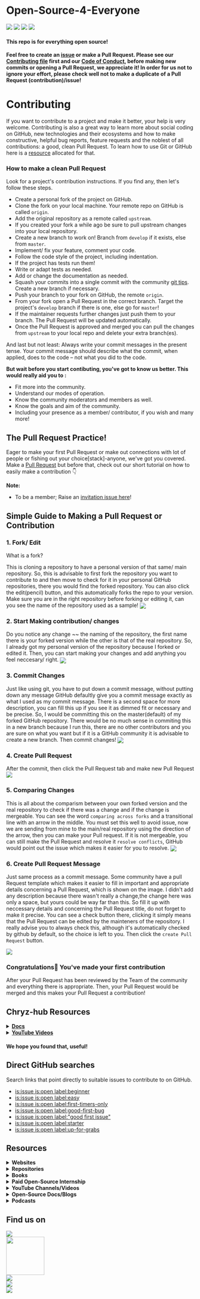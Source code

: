 # Open-Source-4-Everyone

<a href="https://github.com/chryz-hub/opensource-4-everyone"><img src="https://img.shields.io/badge/PRs-welcome-green"></a> 
<a href="https://github.com/chryz-hub/opensource-4-everyone"><img src="https://img.shields.io/badge/Contributions-welcome-green"></a> 
<a href="https://github.com/chryz-hub/opensource-4-everyone/graphs/contributors"><img src="https://img.shields.io/github/contributors/chryz-Hub/opensource-4-everyone?style=plastic"></a>
<a href="https://github.com/chryz-hub/opensource-4-everyone/stargazers"><img src="https://img.shields.io/github/stars/chryz-Hub/opensource-4-everyone?style=plastic"></a>

#### This repo is for everything open source!

**Feel free to create an [issue](https://github.com/chryz-hub/opensource-4-everyone/issues) or make a Pull Request. Please see our [Contributing file](https://github.com/chryz-hub/opensource-4-everyone/blob/master/CONTRIBUTING.md)
first and our [Code of Conduct](https://github.com/chryz-hub/opensource-4-everyone/blob/master/CODE_OF_CONDUCT.md), before making new commits or opening a Pull Request, we appreciate it!
In order for us not to ignore your effort, please check well not to make a duplicate of a Pull Request (contribution)/issue!**

# Contributing

If you want to contribute to a project and make it better, your help is very welcome. Contributing is also a great way to learn more about social coding on GitHub, new technologies and their ecosystems and how to make constructive, helpful bug reports, feature requests and the noblest of all contributions: a good, clean Pull Request. To learn how to use Git or GitHub here is a [resource](Learn-Git-And-GitHub.md) allocated for that.

### How to make a clean Pull Request

Look for a project's contribution instructions. If you find any, then let's follow these steps.

- Create a personal fork of the project on GitHub.
- Clone the fork on your local machine. Your remote repo on GitHub is called `origin`.
- Add the original repository as a remote called `upstream`.
- If you created your fork a while ago be sure to pull upstream changes into your local repository.
- Create a new branch to work on! Branch from `develop` if it exists, else from `master`.
- Implement/ fix your feature, comment your code.
- Follow the code style of the project, including indentation.
- If the project has tests run them!
- Write or adapt tests as needed.
- Add or change the documentation as needed.
- Squash your commits into a single commit with the community [git tips](https://github.com/chryz-hub/opensource-4-everyone/blob/master/chryz-hub-resources/chryz-hub-docs/git.md). Create a new branch if necessary.
- Push your branch to your fork on GitHub, the remote `origin`.
- From your fork open a Pull Request in the correct branch. Target the project's `develop` branch if there is one, else go for `master`!
- If the maintainer requests further changes just push them to your branch. The Pull Request will be updated automatically.
- Once the Pull Request is approved and merged you can pull the changes from `upstream` to your local repo and delete
  your extra branch(es).

And last but not least: Always write your commit messages in the present tense. Your commit message should describe what the commit, when applied, does to the code – not what you did to the code.

**But wait before you start contibuting, you've got to know us better. This would really aid you to :**

- Fit more into the community.
- Understand our modes of operation.
- Know the community moderators and members as well.
- Know the goals and aim of the community.
- Including your presence as a member/ contributor, if you wish and many more!

## The Pull Request Practice!

Eager to make your first Pull Request or make out connections with lot of people or fishing out your choice[stack]-anyone, we've got you covered. Make a [Pull Request](https://github.com/chryz-hub/opensource-4-everyone/blob/master/My-PR-Contribution-Practice.md) but before that, check out our short tutorial on how to easily make a contribution 👇

**Note:**

- To be a member; Raise an [invitation issue here](https://github.com/chryz-hub/chryz-hub.github.io/issues/new?assignees=&labels=invite+me+to+the+organisation&template=invitation.md&title=Please+invite+me+to+the+GitHub+Community+Organization)!

## Simple Guide to Making a Pull Request or Contribution

### 1. Fork/ Edit

What is a fork?

This is cloning a repository to have a personal version of that same/ main repository.
So, this is advisable to first fork the repository you want to contribute to and then move to check for it in your personal GitHub repositories, there you would find the forked
repository. You can also click the edit(pencil) button, and this automatically forks the repo to your version. Make sure you are in the right repository before forking or editing it, can you see the name of the repository used as a sample!
<img align="center" src="https://github.com/chryz-hub/opensource-4-everyone/blob/master/chryz-hub-resources/chryz-hub-tut-pics/pr-tut-pics/fork1.jpg" />

### 2. Start Making contribution/ changes

Do you notice any change ~~ the naming of the repository, the first name there is your forked version while the other is that of the real repository. So, I already got my personal version of the repository because I forked or edited it. Then, you can start making your changes and add anything you feel neccesary/ right.
<img align="center" src="https://github.com/chryz-hub/opensource-4-everyone/blob/master/chryz-hub-resources/chryz-hub-tut-pics/pr-tut-pics/work2.jpg" />

### 3. Commit Changes

Just like using git, you have to put down a commit message, without putting down any message GitHub defaultly give you a commit message exactly as what I used as my commit message. There is a second space for more description, you can fill this up if you see it as dimmed fit or necessary and be precise. So, I would be committing this on the master(default) of my forked GitHub repository. There would be no much sense in commiting this in a new branch because I run this, there are no other contributors and you are sure on what you want but if it is a GitHub community it is advisable to create a new branch. Then commit changes!
<img align="center" src="https://github.com/chryz-hub/opensource-4-everyone/blob/master/chryz-hub-resources/chryz-hub-tut-pics/pr-tut-pics/worksave3jpg.jpg" />

### 4. Create Pull Request

After the commit, then click the Pull Request tab and make new Pull Request
<img align="center" src="https://github.com/chryz-hub/opensource-4-everyone/blob/master/chryz-hub-resources/chryz-hub-tut-pics/pr-tut-pics/pr-1-4.jpg" />

### 5. Comparing Changes

This is all about the comparism between your own forked version and the real repository to check if there was a change and if the change is mergeable. You can see the word `comparing across forks` and a transitional line with an arrow in the middle. You must set this well to avoid issue, now we are sending from mine to the main/real repository using the direction of the arrow, then you can make your Pull request. If it is not mergeable, you can still make the Pull Request and resolve it `resolve conflicts`, GitHub would point out the issue which makes it easier for you to resolve.
<img align="center" src="https://github.com/chryz-hub/opensource-4-everyone/blob/master/chryz-hub-resources/chryz-hub-tut-pics/pr-tut-pics/pr-2-5.jpg" />

### 6. Create Pull Request Message

Just same process as a commit message. Some community have a pull Request template which makes it easier to fill in important and appropriate details concerning a Pull Request,
which is shown on the image. I didn't add any description because there wasn't really a change,the change here was only a space, but yours could be way far than this. So fill
it up with neccessary details and concerning the Pull Request title, do not forget to make it precise. You can see a check button there, clicking it simply means that the Pull Request can be edited by the mainteners of the repository. I really advise you to always check this, although it's automatically checked by github by default, so the choice is left to you. Then click the `create Pull Request` button.

<img align="center" src="https://github.com/chryz-hub/opensource-4-everyone/blob/master/chryz-hub-resources/chryz-hub-tut-pics/pr-tut-pics/pr-3-6.jpg" />

### Congratulations🎉 You've made your first contribution

After your Pull Request has been reviewed by the Team of the community and everything there is appropriate. Then, your Pull Request would be merged and this makes your Pull Request a contribution!

## Chryz-hub Resources

<details>
<summary>
<strong> <a href="https://github.com/chryz-hub/opensource-4-everyone/tree/master/chryz-hub-resources/chryz-hub-docs"> Docs</a></strong>
</summary>
    <ul>
     <li><a href="https://chryzcodez.hashnode.dev/how-to-make-your-github-profile-readme"> How To Make Your GitHub Profile Readme</a></li>
     <li><a href="https://github.com/chryz-hub/opensource-4-everyone/blob/master/chryz-hub-resources/chryz-hub-docs/membership-visibility.md"> GitHub Membership Visibility Tutorials</a></li>
     <li><a href="https://github.com/chryz-hub/opensource-4-everyone/blob/master/chryz-hub-resources/chryz-hub-docs/anatomy-of-open-source-communities.md"> The Anatomy of Open-Source Projects</a></li>
     <li><a href="https://github.com/chryz-hub/opensource-4-everyone/blob/master/chryz-hub-resources/chryz-hub-docs/git.md"> Basic and Advance Git Tips</a></li>
     <li><a href="https://github.com/chryz-hub/opensource-4-everyone/blob/master/chryz-hub-resources/chryz-hub-docs/starting-open-source.md"> Getting Started With Open-Source</a></li>
     <li><a href="https://github.com/chryz-hub/opensource-4-everyone/blob/master/chryz-hub-resources/chryz-hub-docs/access-open-source-projects.md"> Getting an Open-Source Project to Start Contributing</a></li>
     <li><a href="https://github.com/chryz-hub/opensource-4-everyone/blob/master/chryz-hub-resources/chryz-hub-docs/git-cmd.md"> Git Commands</a></li>
    </ul>
</details>

<details>
<summary>
<strong> <a href="https://www.youtube.com/channel/UCxro6LYOp3pmmuWDPMg-p1Q"> YouTube Videos</a></strong>
</summary>
 <ul>
   <li><a href="https://www.youtube.com/watch?v=91x7KJ1lMHw"> Introduction to Opensource</a></li>
   <li><a href="https://www.youtube.com/watch?v=epPsQ3prWRw&t=6s"> Git and GitHub</a></li>
</ul>
</details>

#### We hope you found that, useful!

## Direct GitHub searches

Search links that point directly to suitable issues to contribute to on GitHub.

- [is:issue is:open label:beginner](https://github.com/issues?q=is%3Aissue+is%3Aopen+label%3Abeginner)
- [is:issue is:open label:easy](https://github.com/issues?q=is%3Aissue+is%3Aopen+label%3Aeasy)
- [is:issue is:open label:first-timers-only](https://github.com/issues?q=is%3Aissue+is%3Aopen+label%3Afirst-timers-only)
- [is:issue is:open label:good-first-bug](https://github.com/issues?q=is%3Aissue+is%3Aopen+label%3Agood-first-bug)
- [is:issue is:open label:"good first issue"](https://github.com/issues?q=is%3Aissue+is%3Aopen+label%3A%22good+first+issue%22)
- [is:issue is:open label:starter](https://github.com/issues?q=is%3Aissue+is%3Aopen+label%3Astarter)
- [is:issue is:open label:up-for-grabs](https://github.com/issues?q=is%3Aissue+is%3Aopen+label%3Aup-for-grabs)

## Resources

<details><summary><strong> Websites </summary><blockquote></strong>
<ul>
    <li><a href="https://www.codetriage.com/">CodeTriage</a> - CodeTriage helps by picking a handful of open issues and delivering them directly to your inbox. After you sign up for CodeTriage, you pick the repos you want to help with, and we periodically send you issues.</li> 
    <li><a href="https://goodfirstissue.dev/"> goodfirstissue.dev</a> - Curates easy pickings from popular open-source projects, and helps you make your first contribution to open-source.</li>
    <li><a href="http://goodfirstissue.com/"> goodfirstissue.com</a> - A site made for new contributors to find great Open Source projects, discover issues and repositories with good first issue and help wanted labels.</li>
    <li><a href="https://up-for-grabs.net/"> Up For Grabs</a> - This is a list of projects which have curated tasks specifically for new contributors. These are a great way to get started with a project, or to help share the load of working on open source projects.</li>
    <li><a href="https://firstcontributions.github.io/"> First contributions</a> - A hands-on tutorial that walks you through contributions workflow on GitHub. It help beginners to contribute to open source projects.</li>
    <li><a href="https://contributor.ninja/"> Contributor Ninja</a> - A platform to find issues in several languages to fix on GitHub.</li>
    <li><a href="https://gauger.io/contrib"> Gauger</a> - With this site, you can find beginner friendly open source projects to work on.</li>
    <li><a href="https://opensauced.pizza/"> Open Sauced</a> - Open Sauced provides guidance for new contributors finding their next contribution. Our approach towards onboarding offers a way to track contributions through a GitHub powered dashboard.</li>
    <li><a href="https://24pullrequests.com/"> 24 Pull Requests</a> - 24 Pull Requests' goal is to encourage contribution to open source projects during December. The site suggests open projects, highlights tickets that are good for new contributors, provides guides for contributing and promotes good contributions submitted each day.</li>
    <li><a href="http://issuehub.pro/"> Issue Hub</a> - Contribute to open source by searching issue labels to find the right project for you!</li>
    <li><a href="http://www.pullrequestroulette.com/"> Pull Request Roulette</a> - On this site, there's a list of pull requests submitted for review, belonging to open source projects hosted on GitHub.</li>
</ul>
</blockquote></details>
</details>

<details><summary><strong> Repositories </summary><blockquote></strong>
<ul>
    <li><a href="https://github.com/MunGell/awesome-for-beginners"> Awesome First PR Opportunities</a></li>
    <li><a href="https://github.com/eddiejaoude/book-open-source-tips">Open Source Tips</a></li>
    <li><a href="https://github.com/github/opensource.guide">Open Source Guides</a></li>
    <li><a href="https://github.com/18F/open-source-guide">18F Open Source Style Guide</a></li>
    <li><a href="https://github.com/discord/discord-open-source">Open Source Communities on Discord</a></li>
    <li><a href="https://github.com/github/opensourcefriday">Open Source Friday</a></li>
    <li><a href="https://github.com/open-source-ideas/open-source-ideas">Open Source Ideas</a></li>
    <li><a href="https://github.com/mvillaloboz/open-source-cs-degree">The Open-Source Computer Science Degree</a></li>
    <li><a href="https://github.com/shainakrumme/open-source-handbook"> Open Source Handbook</a></li>
    <li><a href="https://github.com/tapaswenipathak/Getting-Started-With-Contributing-to-Open-Sources"> Getting Started With Contributing to Open Sources</a></li>
    <li><a href="https://github.com/open-sauced/open-sauced"> Open Sauced</a></li>
    <li><a href="https://github.com/firstcontributions/first-contributions"> First Contributions</a></li>
    <li><a href="https://github.com/explore/"> Explore Github</a></li>
    <li><a href="https://github.com/larymak/Python-project-Scripts"> Python Projects Script</a></li>
    <li><a href="https://github.com/mazipan/hello-open-source">Hello Open Source</a></li>
    <li><a href="https://github.com/pinax"> Pinax Project</a></li>
    <li><a href="https://github.com/open-source-ideas/open-source-ideas"> Open Source Ideas</a></li>
    <li> <a href ="https://github.com/freeCodeCamp/how-to-contribute-to-open-source">How to contribute to open source</a></li>
    <li> <a href ="https://github.com/danthareja/contribute-to-open-source">Contribute to Open Source</a></li>
</ul>
</blockquote></details>
</details>

<details><summary><strong> Books </summary><blockquote></strong>
<ul>
    <li><a href="https://www.amazon.com/dp/B086G6XDM1?tag=uuid10-20"> Open (Source) for Business: A Practical Guide to Open Source Software Licensing - Third Edition</a></li>
    <li><a href="https://www.amazon.com/Source-Static-Analysis-Complete-Guide/dp/0655942386?tag=uuid10-20"> Open Source Static Code Analysis Tool A Complete Guide</a></li>
    <li><a href="https://www.amazon.com/Open-Source-Licensing-Software-Intellectual/dp/0131487876/ref=pd_sbs_2/142-0255904-0756168?pd_rd_w=O2Jmx&pf_rd_p=3676f086-9496-4fd7-8490-77cf7f43f846&pf_rd_r=WFVCK53MGCMWXHP5TT0F&pd_rd_r=cba59fe4-8139-4165-b7e5-a37b50150f71&pd_rd_wg=Zlc9T&pd_rd_i=0131487876&psc=1">Open Source Licensing: Software Freedom and Intellectual Property Law</a></li>
    <li><a href="https://www.amazon.com/Producing-Open-Source-Software-Successful/dp/0596007590">Producing Open Source Software: How To Run A Successful Free Software Project</a></li>
    <li><a href="https://www.amazon.com/Forge-Your-Future-Open-Source/dp/1680503014"> Forge Your Future with Open Source: Build Your Skills. Build Your Network. Build the Future of Technology</a></li>
    <li><a href="https://www.amazon.com/Open-Source-Governance-Complete-Guide/dp/0655943102?tag=uuid10-20"> Open Source Governance A Complete Guide</a></li>
    <li><a href="https://www.amazon.com/Open-Source-Notebook-Sourcerer-Inches/dp/1700126016?tag=uuid10-20">Open Source Notebook: Open Sourcerer</a></li>
    <li><a href="https://www.amazon.com/dp/1565925823?tag=uuid10-20">Open Sources: Voices from the Open Source Revolution</a></li>
    <li><a href="https://www.amazon.com/Working-Public-Making-Maintenance-Software/dp/0578675862/ref=sr_1_2?dchild=1&keywords=open+source&qid=1627244642&s=books&sr=1-2">Working in Public: The Making and Maintenance of Open Source Software</a></li>
    <li><a href="https://www.amazon.com/Entreprenerd-Building-Multi-Million-Dollar-Business-Software-ebook/dp/B09516H7LY/ref=sr_1_3?dchild=1&keywords=open+source&qid=1627244690&s=books&sr=1-3">Entreprenerd: Building a Multi-Million-Dollar Business with Open Source Software</a></li>
    <li><a href="https://www.amazon.com/Intellectual-Property-Open-Source-Protecting/dp/0596517963/ref=sr_1_12?dchild=1&keywords=open+source&qid=1627244690&s=books&sr=1-12">Intellectual Property and Open Source: A Practical Guide to Protecting Code</a></li>
    <li><a href="https://www.amazon.com/Understanding-Open-Source-Software-Licensing/dp/0596005814/ref=pd_bxgy_img_1/142-0255904-0756168?pd_rd_w=2AAiV&pf_rd_p=c64372fa-c41c-422e-990d-9e034f73989b&pf_rd_r=B56H43PW2MBZGSZPDKRA&pd_rd_r=f8e98e8b-1fb6-4dee-a617-64adcc48343d&pd_rd_wg=OkEwO&pd_rd_i=0596005814&psc=1">Understanding Open Source and Free Software Licensing</a></li>
    <li><a href="https://www.amazon.com/Performance-Open-Source-Applications/dp/1304488780">The Performance of Open Source Applications</a></li>
    <li><a href="https://www.amazon.com/Open-Source-Alternative-Understanding-Opportunities/dp/0470194952/ref=pd_sim_5/142-0255904-0756168?pd_rd_w=NYlLz&pf_rd_p=6caf1c3a-a843-4189-8efc-81b67e85dc96&pf_rd_r=72BSPQAVZSVV5WAF481P&pd_rd_r=30cf2ab6-d784-4e41-a069-c492a0a8d918&pd_rd_wg=dE9El&pd_rd_i=0470194952&psc=1">The Open Source Alternative</a></li>
    <li><a href="https://www.amazon.com/Rebel-Code-Linux-Source-Revolution-ebook/dp/B005I57NZ2/ref=as_li_ss_tl?keywords=open+source&qid=1579289424&refinements=p_72:2661619011&rnid=2661617011&sr=8-57&linkCode=sl1&tag=solutionsre04-20&linkId=61398f18974ba77ed7bfc6ccf4972330&language=en_US">Rebel Code: Linux and the Open Source Revolution</a></li>
    <li><a href="https://www.amazon.com/Open-Source-Property-Jeremy-Sheff/dp/B08GG2DN9M/ref=sr_1_14?dchild=1&keywords=open+source&qid=1627244690&s=books&sr=1-14">Open Source Property: Volume 1</a></li>
    <li><a href="https://www.amazon.com/Open-Source-Property-Jeremy-Sheff/dp/B08GFYF69C/ref=pd_bxgy_img_1/142-0255904-0756168?pd_rd_w=MTuUy&pf_rd_p=c64372fa-c41c-422e-990d-9e034f73989b&pf_rd_r=0SGKXTNNH99N8P6WSB9K&pd_rd_r=b2f3385b-db10-4aec-bde8-24d5b5e3bec2&pd_rd_wg=LoMPm&pd_rd_i=B08GFYF69C&psc=1">Open Source Property: Volume 2</a></li>
    <li><a href="https://www.amazon.com/Success-Open-Source-Steven-Weber/dp/0674018583">The Success of Open Source</a></li>
    <li><a href="https://www.amazon.com/Architecture-Open-Source-Applications/dp/1257638017/ref=as_li_ss_tl?keywords=open+source&qid=1579288709&sr=8-12&linkCode=sl1&tag=solutionsre04-20&linkId=41cd4b50c76820c83cb477021a850822&language=en_US">The Architecture Of Open Source Applications</a></li>
    <li><a href="https://www.amazon.com/Architecture-Open-Source-Applications-Structure-ebook/dp/B008940UYK">The Architecture of Open Source Applications, Volume II: Structure, Scale, and a Few More Fearless Hacks</a></li>
    <li><a href="https://www.amazon.com/Open-Source-Enterprise-Managing-Reaping/dp/0596101198">Open Source for the Enterprise: Managing Risks, Reaping Rewards</a></li>
    <li><a href="https://www.amazon.com/Embracing-Insanity-Source-Software-Development/dp/0672319896/ref=sr_1_46?dchild=1&keywords=open+source&qid=1627245304&s=books&sr=1-46">Embracing Insanity: Open Source Software Development</a></li>
    <li><a href="https://www.amazon.com/Perspectives-Free-Source-Software-Press/dp/0262562278">Perspectives on Free and Open Source Software (The MIT Press)</a></li>
</ul>
</blockquote></details>
</details>

<details><summary><strong> Paid Open-Source Internship </summary><blockquote></strong>
<ul>
    <li> <a href ="https://summerofcode.withgoogle.com/"> Google Summer of Codes</a></li>
    <li> <a href ="https://www.outreachy.org/"> Outreachy</a></li>
    <li> <a href ="https://developers.google.com/season-of-docs"> Google Season of Docs</a></li>
    <li> <a href ="https://wikimediafoundation.org/news/tag/internship/"> Wikimedia Internship</a></li>
</ul>
</blockquote></details>
</details>

<details><summary><strong> YouTube Channels/Videos </summary><blockquote></strong>

<details><summary>Channels </summary><blockquote>
<ul>
    <li> <a href ="https://www.youtube.com/c/github">GitHub</a></li>
    <li> <a href ="https://youtube.com/c/eddiejaoude">Eddie Jaoude</a></li>
    <li> <a href ="https://youtube.com/c/opensourceway">Opensource.com</a></li>
    <li> <a href ="https://youtube.com/c/GoogleOpenSource">Google Open Source</a></li>
    <li> <a href ="https://www.youtube.com/c/AllThingsOpen">All Things Open</a></li>
</ul>
</blockquote></details>

<details><summary>Videos </summary><blockquote>
<ul>
    <li> <a href ="https://youtu.be/yzeVMecydCE">Complete Guide to Open Source - How to Contribute</a></li>
    <li> <a href ="https://youtu.be/kP-rEaamgHM">Tips for contributing to Open Source with Github</a></li>
    <li> <a href ="https://youtu.be/pASY8b8QWcs">Level Up as an Open Source Contributor</a></li>
    <li> <a href ="https://youtu.be/b_e-Uzag31w">Getting Into Open Source for Fun & Profit</a></li>
    <li> <a href ="https://www.youtube.com/watch?v=6mtPPkKchcQ">How open source has made me and the stuff I make better</a></li>
    <li> <a href ="https://www.youtube.com/watch?v=OGeoH-sqePE">Building The Open Source Community We Want</a></li>
    <li> <a href ="https://www.youtube.com/watch?v=zCJyiBu12Jw">Managing an Open Source Project</a></li>
    <li> <a href ="https://www.youtube.com/watch?v=jKI1Kj5VXqE">Managing an Open Source Project - UtahJS</a></li>
    <li> <a href ="https://www.youtube.com/watch?v=Zlu3QvuwruY">Open Sourcing Your Stuff</a></li>
    <li> <a href ="https://www.youtube.com/watch?v=k6KcaMffxac">Contributing to Open Source on GitHub for beginners</a></li>
    <li> <a href ="https://youtu.be/uzxcILudFWM">Pieter Hintjens - Building Open Source Communities</a></li>
    <li> <a href ="https://www.youtube.com/watch?v=jTTf4oLkvaM">Contributing to Open-Source Projects as a New Python Developer: How to Do It</a></li>
    <li> <a href ="https://www.youtube.com/watch?v=FYkBA9epUEk">A new way to contribute to open source</a></li>
    <li> <a href ="https://www.youtube.com/watch?v=nKfl3EQ0twg">Starting an Open Source Project</a></li>
    <li> <a href ="https://www.youtube.com/watch?v=W7AewHnxMig">How to find Github Repos to contribute to</a></li>
    <li> <a href ="https://www.youtube.com/watch?v=Y6k_pW_7yLI">A Practical Guide to Open Source Contribution</a></li>
    <li> <a href ="https://www.youtube.com/watch?v=9yx3XZq4JxM">Make Your First Open Source Contribution || Beginners Guide to Open Source</a></li>
    <li> <a href ="https://www.youtube.com/watch?v=k17GqN9dT3Q">Jessica McKellar: Contribute with me! Getting started with open source development</a></li>
    <li> <a href ="https://www.youtube.com/watch?v=hwdeUG_gySI">I want you to contribute to open source</a></li>
    <li> <a href ="https://www.youtube.com/watch?v=b_aF5zk22cA">How to contribute to OPEN SOURCE projects on Github</a></li>
    <li> <a href ="https://www.youtube.com/watch?v=OsOZpF6LFcw">The Open Source Contributor Funnel: Turning Users Into Maintainers</a></li>
    <li> <a href ="https://youtu.be/c6b6B9oN4Vg">Contributing to Open Source for the first time</a></li>
    <li> <a href ="https://www.youtube.com/watch?v=vcLlsnH7r8k">Contributing to Open Source</a></li>
    <li> <a href ="https://www.youtube.com/watch?v=figcsHHHT0o">Why Open Source Contribution is Essential to your Business </a></li>
    <li> <a href ="https://www.youtube.com/watch?v=qeuu_aSPlao">A Million Ways To Contribute To Open Source; It’s Not Just About Code</a></li>
    <li> <a href ="https://www.youtube.com/watch?v=8QaezVWLydM">A Newcomer's Guide to Open Source Contribution</a></li>
    <li> <a href ="https://youtu.be/3HqN-YS8eso">Getting started with Open Source & GitHub</a></li>
    <li> <a href ="https://www.youtube.com/watch?v=LvkRaIKX1L8">How to contribute to Open Source?</a></li>
    <li> <a href ="https://www.youtube.com/watch?v=GAqfMNB-YBU">How I Started Contributing to Open Source and Why You Should Too</a></li>
    <li> <a href ="https://www.youtube.com/watch?v=MT6M_sqAuZo">How to Open Source Like a Pro</a></li>
    <li> <a href ="https://www.youtube.com/watch?v=GbqSvJs-6W4">How To Get Started With Open Source</a></li>
    <li> <a href ="https://www.youtube.com/watch?v=DnvhWAx2I7A">How to Contribute to Open Source Projects</a></li>
    <li> <a href ="https://www.youtube.com/watch?v=Tq4RZ-JH6aM">How to start with Open Source software contributions</a></li>
    <li> <a href ="https://www.youtube.com/watch?v=RHETubkhjY8&list=PLR0CKdeR_FyscaxEksDVXc4UQvlOFLYS6&t=0s">Complete Guide to Open Source Contributions</a></li>
    <li> <a href ="https://www.youtube.com/watch?v=Y5HIJeR9hk0">Get started with Open Source</a></li>
</ul>
</blockquote></details>
</details>

<details><summary><strong> Open-Source Docs/Blogs </summary><blockquote></strong>
<ul>
    <li> <a href ="https://docs.github.com/en/github/getting-started-with-github/finding-ways-to-contribute-to-open-source-on-github"> GitHub docs for open source</a></li>
    <li> <a href ="https://opensource.guide/how-to-contribute/"> GitHub open souce guide</a></li>
    <li> <a href ="https://fasani.hashnode.dev/5-tips-for-getting-involved-in-open-source-projects-on-github-ckdrmibup00unfzs1e56ugo1q"> 5 tips for getting involved in open-source projects on GitHub</a></li>
    <li> <a href ="https://stackoverflow.blog/2020/08/03/getting-started-with-contributing-to-open-source/"> Getting started with contributing to open source</a></li>
    <li> <a href = "https://www.hanselman.com/blog/GetInvolvedInOpenSourceTodayHowToContributeAPatchToAGitHubHostedOpenSourceProjectLikeCode52.aspx"> Get Involved In Open Source Today</a></li>
    <li> <a href ="https://www.digitalocean.com/community/tutorials/how-to-contribute-to-open-source-getting-started-with-git"> How To Contribute To Open Source: Getting Started With Git</a></li>
    <li> <a href ="https://akrabat.com/the-beginners-guide-to-contributing-to-a-github-project/"> The beginner's guide to contributing to a GitHub project</a></li>
    <li> <a href ="https://www.works-hub.com/learn/the-beginners-guide-to-contributing-to-open-source-4a526"> The Beginner's Guide to Contributing to Open Source</a></li>
    <li> <a href ="https://www.digitalocean.com/community/tutorials/how-to-maintain-open-source-software-projects"> How To Maintain Open-Source Software Projects</a></li>
    <li> <a href ="https://opensource.guide/how-to-contribute/#a-checklist-before-you-contribute"> How to Contribute to Open Source</a></li>
    <li> <a href ="https://www.hackerearth.com/getstarted-opensource/"> How to get started with Open Source</a></li>
    <li> <a href ="https://yourfirstpr.github.io/"> Your First PR</a></li>
    <li> <a href ="https://edidiongasikpo.com/the-technical-writers-guide-to-contributing-to-open-source-projects">The Technical Writers Guide to Contributing to Open Source Projects</a></li>
    <li> <a href ="https://www.dataschool.io/how-to-contribute-on-github/"> Step-by-step guide to contributing on GitHub</a></li>
    <li> <a href ="https://www.codemotion.com/magazine/dev-hub/backend-dev/contributing-to-open-source-projects/"> Contributing To Open-Source Projects</a></li>
    <li> <a href ="https://edidiongasikpo.com/open-source-contributions-a-catalyst-for-growth">Open Source contributions: A catalyst for growth</a></li>
    <li> <a href ="https://pulkitsinghdev.hashnode.dev/how-to-contribute-to-open-source"> A guide to making open source contributions</a></li>
    <li> <a href ="https://ololade.hashnode.dev/series/beginners-guide-to-open-source-contribution"> Beginner's Guide to Open Source Contribution</a></li>
    <li> <a href ="https://dev.to/denicmarko/make-your-first-open-source-contribution-4b0n">Make your first open-source contribution</a></li>
    <li> <a href ="https://readwrite.com/2014/10/10/open-source-diversity-how-to-contribute/"> How To Get Started In Open Source</a></li>
    <li> <a href ="https://producingoss.com/en/evaluating-oss-projects.html"> Evaluating Open Source Projects</a></li>
    <li> <a href ="https://www.freecodecamp.org/news/a-beginners-very-bumpy-journey-through-the-world-of-open-source-4d108d540b39/"> A Beginner’s Very Bumpy Journey Through The World of Open Source</a></li>
    <li> <a href ="https://www.freecodecamp.org/news/how-to-contribute-to-open-source-projects-beginners-guide/"> How to Contribute to Open Source Projects – A Beginner's Guide</a></li>
    <li> <a href ="https://dev.to/sigje/contribute-beyond-code-open-source-for-everyone-593j"> Contribute Beyond Code: Open Source for Everyone</a></li>
    <li> <a href ="https://www.freecodecamp.org/news/ultimate-owners-guide-to-open-source/"> How to Be a Good Open Source Project Owner – The Ultimate Guide</a></li>
    <li> <a href ="https://www.freecodecamp.org/news/the-ultimate-guide-to-open-source/"> The Ultimate Guide to Open Source</a></li>
    <li> <a href ="https://www.freecodecamp.org/news/why-you-should-start-contributing-to-open-source-software-right-now/"> Why You Should Start Contributing to Open Source Software Right Now</a></li>
    <li> <a href ="https://www.freecodecamp.org/news/how-to-choose-and-care-for-a-secure-open-source-project/"> How to Choose and Care for a Secure Open Source Project</a></li>
    <li> <a href ="https://www.freecodecamp.org/news/what-is-great-about-developing-open-source-and-what-is-not/"> The Pros and Cons of Open Source Software Development</a></li>
    <li> <a href ="https://www.freecodecamp.org/news/the-definitive-guide-to-contributing-to-open-source-900d5f9f2282/"> The Definitive Guide to Contributing to Open Source</a></li>
    <li> <a href ="https://opensource.guide/starting-a-project/"> Starting an Open Source Project</a></li>
    <li> <a href ="https://kentcdodds.com/blog/how-getting-into-open-source-has-been-awesome-for-me"> How getting into Open Source has been awesome for me</a></li>
    <li> <a href ="https://kentcdodds.com/blog/open-source-stamina"> Open Source Stamina</a></li>
    <li> <a href ="https://kentcdodds.com/blog/building-the-open-source-community-we-want"> Building the Open Source Community We Want</a></li>
    <li> <a href ="https://kentcdodds.com/blog/how-i-learn-an-open-source-codebase"> How I learn an Open Source Codebase</a></li>
    <li> <a href ="https://livecodestream.dev/post/how-to-make-your-first-contribution-to-open-source/"> How to Make your First Contribution to Open Source</a></li>
    <li> <a href ="https://kentcdodds.com/blog/introducing-how-to-contribute-to-open-source"> Introducing: How to Contribute to Open Source</a></li>
    <li> <a href ="https://kentcdodds.com/blog/what-open-source-project-should-i-contribute-to"> What open source project should I contribute to?</a></li>
    <li> <a href ="https://egghead.io/courses/how-to-contribute-to-an-open-source-project-on-github"> How to Contribute to an Open Source Project on GitHub</a></li>
    <li> <a href ="https://kentcdodds.com/blog/first-timers-only"> First Timers Only</a></li>
    <li> <a href ="https://ben.balter.com/2015/11/23/why-open-source/"> Why open source?</a></li>
    <li> <a href ="https://ben.balter.com/2017/11/10/twelve-tips-for-growing-communities-around-your-open-source-project/"> Twelve tips for growing communities around your open source project</a></li>
    <li> <a href ="https://ben.balter.com/2015/03/08/open-source-best-practices-internal-collaboration/"> Best practices in Open Source: internal collaboration</a></li>
    <li> <a href ="https://ben.balter.com/2015/03/17/open-source-best-practices-external-engagement/"> Best practices in Open Source: external engagement</a></li>
    <li> <a href ="https://ben.balter.com/2017/11/28/everything-an-open-source-maintainer-might-need-to-know-about-open-source-licensing/"> Everything an open source maintainer might need to know about open source licensing</a></li>
    <li> <a href ="https://ben.balter.com/2016/08/01/why-you-shouldnt-write-your-own-open-source-license/"> Why you shouldn’t write your own open source license</a></li>
    <li> <a href ="https://medium.com/rocknnull/self-taught-software-engineers-why-open-source-is-important-to-us-fe2a3473a576"> Self-taught Software Developers: Why Open Source is important to us</a></li>
    <li> <a href ="https://dev.to/captainsafia/so-you-wanna-open-source-a-project-eh-5779"> So you wanna open source a project, eh?</a></li>
    <li> <a href ="https://www.saluki.tech/2021/06/16/making-a-game-with-open-source-tools/"> Making a game with Open-Source tools</a></li>
    <li> <a href ="https://www.errietta.me/blog/open-source/"> Why I love contributing to open source software</a></li>
    <li> <a href ="https://opensource.guide/best-practices/"> Best Practices for Maintainers
    </a></li>
    <li> <a href ="https://medium.com/@kenjagan/what-does-open-source-even-mean-p5-js-edition-98c02d354b39"> What Does “Open Source” Even Mean?</a></li>
    <li> <a href ="https://lord.io/oss-tips/"> TIPS FOR NEW OPEN SOURCE MAINTAINERS</a></li>
    <li> <a href ="https://krausefx.com/blog/scaling-open-source-communities"> Scaling Open Source Communities</a></li>
    <li> <a href ="https://github.blog/2016-03-15-kindly-closing-pull-requests/"> Kindly Closing Pull Requests</a></li>
    <li> <a href ="https://www.jeffgeerling.com/blog/2016/why-i-close-prs-oss-project-maintainer-notes"> Why I close PRs (OSS project maintainer notes)</a></li>
    <li> <a href ="https://danielbachhuber.com/2016/06/26/my-condolences-youre-now-the-maintainer-of-a-popular-open-source-project/"> My condolences, you’re now the maintainer of a popular open source project</a></li>
    <li> <a href ="https://medium.com/@nayafia/what-success-really-looks-like-in-open-source-2dd1facaf91c#.pbieg7stv"> What success really looks like in open source</a></li>
    <li> <a href ="https://taskwarrior.org/docs/advice.html"> Advice To Open Source Project Contributors</a></li>
    <li> <a href ="https://ayush-raj-blogs.hashnode.dev/making-clean-pr-for-open-source-contributors-pep-8-style">Making clean PR for Open Source Contributors (PEP 8 Style)</a></li>
    <li> <a href ="https://catalins.tech/getting-started-with-open-source-how-to-contribute">Getting Started With Open-Source: How To Contribute</a></li>
    <li> <a href ="https://movi.hashnode.dev/10-ways-you-can-contribute-to-open-source-ckfljitve00cspds1d0cmbzv2">Ways you can contribute to Open-source</a></li>
    <li> <a href ="https://taskwarrior.org/docs/first_time.html"> How to become an Open Source Contributor</a></li>
    <li> <a href ="https://opensource.guide/getting-paid/"> Getting Paid for Open Source Work</a></li>
    <li> <a href ="https://rubygarage.org/blog/how-contribute-to-open-source-projects"> How to Contribute to Open Source Project</a></li>
    <li> <a href ="https://www.upgrad.com/blog/tag/open-source-projects/"> Open Source Projects</a></li>
    <li> <a href ="https://www.upgrad.com/blog/tag/open-source-project-ideas/"> Open Source Project Ideas</a></li>
    <li> <a href ="https://daily.dev/blog/how-to-contribute-to-open-source-projects-as-a-beginner"> How To Contribute To Open-Source Projects As A Beginner</a></li>
    <li> <a href ="https://www.upgrad.com/blog/open-source-projects-for-beginners/">Top 8 Open Source Projects for Beginners To Try in 2021</a></li>
    <li> <a href ="https://www.upgrad.com/blog/open-source-repositories-github/">Top 12 Most Popular Open Source Repositories on GitHub[2021]</a></li>
</ul>
  <li> <a href ="https://medium.com/@frankiefab100/first-timers-practical-guide-to-open-source-contribution-f1ad553ac79">First timers’ Practical Guide to Open Source Contribution</a></li>
</blockquote></details>
</details>

<details><summary><strong>Podcasts </summary><blockquote></strong>
<ul>
    <li><a href="https://github.com/readme/podcast"> The ReadME Podcast</a> - On The ReadME Podcast, we take a look behind the scenes of the most impactful open source projects and the developers who make them happen.</li>
    <li><a href="https://podcasts.google.com/feed/aHR0cHM6Ly9vcGVuc291cmNldW5kZXJkb2dzLmNvbS9mZWVkLw?ep=14"> Open Source Underdogs</a> - A podcast for entrepreneurs about open-source software. In each episode, we chat with a founder or leader to explore how they are building thriving businesses around open-source software. Our goal is to demystify how entrepreneurs can stay true to their open-source objectives while also building sustainable, profitable businesses that fuel innovation and ensure longevity.</li>
    <li><a href="https://podcasts.google.com/feed/aHR0cHM6Ly9wb2RjYXN0Lm9wZW5zYXAuaW5mby9vcGVuLXNvdXJjZS13YXkvZmVlZC9tcDMv?ep=14"> The Open Source Way</a> - This podcast is about the difference, value or drop that open source can be. Each episode we talk with experts about open source related topics and why they do it the open source way.</li>
    <li><a href="https://podcasts.google.com/feed/aHR0cHM6Ly9hbmNob3IuZm0vcy8xZjQ0NTg4MC9wb2RjYXN0L3Jzcw?ep=14"> FINOS Open Source in Finance Podcast</a> - The FINOS Open Source in Finance Podcast celebrates open source projects and interesting topics at the cross section of financial services and open source. </li>
    <li><a href="https://podcasts.google.com/feed/aHR0cHM6Ly9mZWVkcy5wb2RldGl6ZS5jb20vcnNzLy1tUmxFdmJ6dQ?ep=14"> The Craft Of Open Source</a> - This bi-weekly show is focused on the ins and outs of the Open Source Software Community. Join Ben as he speaks with the brightest minds that have brought us some of the most adopted technologies on earth. Each episode is an interview with creators, maintainers, entrepreneurs, and key contributors to the open-source community.</li>
    <li><a href="https://podcasts.google.com/feed/aHR0cHM6Ly9mZWVkLnBvZGJlYW4uY29tL3BlcmNvbmEvZmVlZC54bWw?ep=14"> Percona's HOSS Talks FOSS: The Open Source Database Podcast</a> - Percona's head of open source strategy (The HOSS) Matt Yonkovit talks with developers, dba's, and engineers from around the open source community about the latest news and events in the FOSS space. </li>
    <li><a href="https://podcasts.google.com/feed/aHR0cHM6Ly9mZWVkcy50d2l0LnR2L2Zsb3NzLnhtbA"> FLOSS Weekly</a> - FLOSS all about Free Libre Open Source Software with talks with the most interesting and important people in the Open Source and Free Software community.</li>
    <li><a href="https://podcasts.google.com/feed/aHR0cHM6Ly9jaGFuZ2Vsb2cuY29tL3BvZGNhc3QvZmVlZA"> The Changelog: Software Development, Open Source</a> - Conversations with the hackers, leaders, and innovators of the software world. This is a polyglot podcast. All programming languages, platforms, and communities are welcome. Open source moves fast. Keep up.</li>
    <li><a href="https://podcasts.google.com/feed/aHR0cHM6Ly9saW51eHVucGx1Z2dlZC5jb20vcnNz">LINUX Unplugged</a> - An open show powered by community LINUX Unplugged takes the best attributes of open collaboration and turns it into a weekly show about Linux.</li>
    <li><a href="https://podcasts.google.com/feed/aHR0cHM6Ly9saW51eGdhbWVjYXN0LmNvbS9mZWVkL2x3ZHdtcDMv">Linux Weekly Daily Wednesday</a> - A weekly dose of all thing Linux and open source with a slice of Pi for good measure.</li>
    <li><a href="https://podcasts.google.com/feed/aHR0cHM6Ly9zb2Z0d2FyZWVuZ2luZWVyaW5nZGFpbHkuY29tL2NhdGVnb3J5L29wZW4tc291cmNlL2ZlZWQv?sa=X&ved=0CAMQ4aUDahcKEwig76j7qfzxAhUAAAAAHQAAAAAQDg">Open Source – Software Engineering Daily</a> - Open source technology episodes of Software Engineering Daily. At the gym or on your commute, you can listen to long-form interviews about software engineering. After every episode, you should feel like you are 1% better at understanding how the software works.</li>
    <li><a href="https://podcasts.google.com/feed/aHR0cHM6Ly93d3cucmVhbGl0eTJjYXN0LmNvbS9yc3M">Reality 2.0</a> - Join Linux and Open Source advocates, Doc Searls and Katherine Druckman, as they navigate the new digital world, covering topics related to Linux and Open Source, as well as digital privacy, security, and other current issues.</li>
    <li><a href="https://podcasts.google.com/feed/aHR0cHM6Ly93d3cub3BlbnNvdXJjZXZvaWNlcy5vcmcvcnNz">Open Source Voices</a> - Affter years of producing Linux, BSD, and Other Open Source Podcasts, I came to the realization that we almost always focus on technology. It makes sense, we all love tech, that's why we are who we are. But the community we are apart of is full of varied and fascinating people that make that tech. This is my attempt to highlight the people who are helping us dream up and build the future around us.</li>
    <li><a href="https://podcasts.google.com/feed/aHR0cHM6Ly9mZWVkcy5wb2RldGl6ZS5jb20vcnNzLy1tUmxFdmJ6dQ"> The Craft Of Open Source</a> - This bi-weekly show is focused on the ins and outs of the Open Source Software Community. Join Ben as he speaks with the brightest minds that have brought us some of the most adopted technologies on earth. Each episode is an interview with creators, maintainers, entrepreneurs, and key contributors to the open-source community.</li>
    <li><a href="https://podcasts.google.com/feed/aHR0cHM6Ly9hbmNob3IuZm0vcy8yZWI0ZTczMC9wb2RjYXN0L3Jzcw?sa=X&ved=0CBYQ27cFahcKEwjgis64qvzxAhUAAAAAHQAAAAAQFw"> Open source for business</a> - Your company uses open-source software but needs to better understand how to effectively manage it. In this podcast, Eunice Chendjou and Henry Badgery host interviews with some of the world's top experts that sit at the intersection of business and open source.</li>
    <li><a href="https://podcasts.google.com/feed/aHR0cHM6Ly9mZWVkcy5maXJlc2lkZS5mbS9pbXBhY3RmdWxvcGVuc291cmNlL3Jzcw">Impactful Open Source</a> - We seek out stories of open source successes, moving from beyond source code and into the world at large. We focus on code that didn't just turn into a large enterprise business, but which passed through universities, cities, governments, and the world to make a real difference in people's lives. Our guests are open sorcerers, academics, open-source program officers, and everyone in between.</li>
    <li><a href="https://podcasts.google.com/feed/aHR0cDovL2ZhaWYudXMvZmVlZHMvY2FzdC1tcDMv">Free as in Freedom</a> - A bi-weekly discussion of legal, policy, and other issues in the open-source and software freedom community (including occasional interviews) from Brooklyn, New York, USA.</li>
    <li><a href="https://podcasts.google.com/feed/aHR0cHM6Ly93d3cub3BlbnNvdXJjZWNyZWF0aXZlLm9yZy9lcGlzb2RlL2luZGV4LnhtbA">Open Source Creative</a> - A weekly podcast where I ramble about creativity, process, and open-source software. The show features in-depth discussions about the nature of open-source software and how it relates to doing creative work. And interviews!</li>
    <li><a href="https://podcasts.google.com/feed/aHR0cHM6Ly9mbG9zc2ZvcnNjaWVuY2UuZ2l0aHViLmlvL2ZlZWQueG1s">FLOSS for Science</a> - Interviews with scientists who are using or developing free and libre open-source software.</li>
    <li><a href="https://podcasts.google.com/feed/aHR0cHM6Ly9hbmNob3IuZm0vcy80MDU1MjRjOC9wb2RjYXN0L3Jzcw">Humans of Open Source</a> - A podcast where we explore the human side of working on open-source software. We talk to contributors about how, what, and why they contribute in order to uncover the human element behind the open-source communities that power our digital infrastructure.</li>
    <li><a href="https://podcasts.google.com/feed/aHR0cHM6Ly90aGViaW5hcnl0aW1lcy5uZXQvcnNzLW9nZy54bWw">The Binary Times Audiocast - ogg</a> - Linux and open-source tips, tricks, and discussion. Free software, hardware, and modern culture.</li>
    <li><a href="https://podcasts.google.com/feed/aHR0cHM6Ly9icmVha2luZ29zLmxpYnN5bi5jb20vcnNz">Breaking Into Open Source</a> - Have you ever wondered what would it be to contribute to open-source software? Or is curious about how to get started? Well, wonder no more! In this podcast we let Bob and Josh take us through the tour of the wonderful world of open source, as seen through developers.</li>
    <li><a href="https://podcasts.google.com/feed/aHR0cDovL29wZW5zb3VyY2VzeXN0ZW1wb2RjYXN0LnZmLmlvL2ZlZWQv?sa=X&ved=0CCIQ27cFahcKEwjIjrfEqbjxAhUAAAAAHQAAAAAQAg"> Open Source System Podcast</a> - The Open Source System Podcast brings you the latest open source projects and news. We try to focus only on open source software and cover projects that are created in any programming language. If you have a goal to become more involved with open source software then this podcast is for you!</li>
    <li><a href="https://podcasts.google.com/feed/aHR0cHM6Ly9mZWVkcy5maXJlc2lkZS5mbS9zdXN0YWluL3Jzcw?sa=X&ved=0CDIQ27cFahcKEwjIjrfEqbjxAhUAAAAAHQAAAAAQAg"> Sustain</a> - Sustain brings together practitioners, sustainers, funders, researchers and maintainers of the open source ecosystem. We have conversations about the health and sustainability of the open source community. We learn about the ins and outs of what ‘open source’ entails in the real world.</li>
    <li><a href="https://podcasts.google.com/feed/aHR0cHM6Ly93d3cuc3ByZWFrZXIuY29tL3Nob3cvNDQyMTMyNC9lcGlzb2Rlcy9mZWVk?sa=X&ved=0CDMQ27cFahcKEwjIjrfEqbjxAhUAAAAAHQAAAAAQAg"> Scotland Open Source</a> - Scotland Open Source talks to maintainers, advocates and companies from Scotland’s vibrant open source community. </li>
    <li><a href="https://podcasts.google.com/feed/aHR0cHM6Ly9hbmNob3IuZm0vcy80ZjU1MzQ0MC9wb2RjYXN0L3Jzcw?sa=X&ved=0CD4Q27cFahcKEwjIjrfEqbjxAhUAAAAAHQAAAAAQAg"> Creators and Consumers of Open Source</a> - Team Aviyel is sitting together Maintainers on the Journey they took to reach here.</li>
</ul>
</blockquote></details>
</details>

## Find us on

<a href="https://discord.gg/c6RhGwcP5b"><img src="https://img.shields.io/badge/Discord-7289DA?style=for-the-badge&logo=discord&logoColor=white"><br>
<a href="https://github.com/chryz-hub"><img src="https://img.shields.io/badge/GitHub-100000?style=for-the-badge&logo=github&logoColor=white" width="102px"></a><br>
<a href="https://youtube.com/channel/UCxro6LYOp3pmmuWDPMg-p1Q"><img src="https://img.shields.io/badge/YouTube-FF0000?style=for-the-badge&logo=youtube&logoColor=white"></a><br>
<a href="https://twitter.com/ChryzHub"><img src="https://img.shields.io/badge/Twitter-blue?style=for-the-badge&logo=twitter&logoColor=white"></a><br>
<a href="https://www.linkedin.com/company/chryzhub/"><img src="https://img.shields.io/badge/LinkedIn-0077B5?style=for-the-badge&logo=linkedin&logoColor=white"></a>
